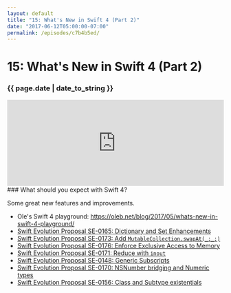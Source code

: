 ```yaml
---
layout: default
title: "15: What's New in Swift 4 (Part 2)"
date: "2017-06-12T05:00:00-07:00"
permalink: /episodes/c7b4b5ed/
---
```


# 15: What's New in Swift 4 (Part 2)

### {{ page.date | date_to_string }}

<iframe frameBorder="0" height="200px" scrolling="no" seamless src="https://player.simplecast.com/401a9081-0886-4643-a347-2f2a20f6b384" width="100%"></iframe>
<br/>
### What should you expect with Swift 4? 

Some great new features and improvements.

- Ole's Swift 4 playground: https://oleb.net/blog/2017/05/whats-new-in-swift-4-playground/
- [Swift Evolution Proposal SE-0165: Dictionary and Set Enhancements](https://github.com/apple/swift-evolution/blob/master/proposals/0165-dict.md)
- [Swift Evolution Proposal SE-0173: Add `MutableCollection.swapAt(_:_:)`](https://github.com/apple/swift-evolution/blob/master/proposals/0173-swap-indices.md)
- [Swift Evolution Proposal SE-0176: Enforce Exclusive Access to Memory](https://github.com/apple/swift-evolution/blob/master/proposals/0176-enforce-exclusive-access-to-memory.md)
- [Swift Evolution Proposal SE-0171: Reduce with `inout`](https://github.com/apple/swift-evolution/blob/master/proposals/0171-reduce-with-inout.md)
- [Swift Evolution Proposal SE-0148: Generic Subscripts](https://github.com/apple/swift-evolution/blob/master/proposals/0148-generic-subscripts.md)
- [Swift Evolution Proposal SE-0170: NSNumber bridging and Numeric types](https://github.com/apple/swift-evolution/blob/master/proposals/0170-nsnumber_bridge.md)
- [Swift Evolution Proposal SE-0156: Class and Subtype existentials](https://github.com/apple/swift-evolution/blob/master/proposals/0156-subclass-existentials.md)
